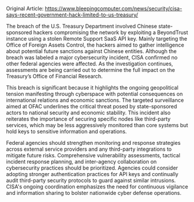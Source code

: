 Original Article: https://www.bleepingcomputer.com/news/security/cisa-says-recent-government-hack-limited-to-us-treasury/

The breach of the U.S. Treasury Department involved Chinese state-sponsored hackers compromising the network by exploiting a BeyondTrust instance using a stolen Remote Support SaaS API key. Mainly targeting the Office of Foreign Assets Control, the hackers aimed to gather intelligence about potential future sanctions against Chinese entities. Although the breach was labeled a major cybersecurity incident, CISA confirmed no other federal agencies were affected. As the investigation continues, assessments are being carried out to determine the full impact on the Treasury’s Office of Financial Research.

This breach is significant because it highlights the ongoing geopolitical tension manifesting through cyberspace with potential consequences on international relations and economic sanctions. The targeted surveillance aimed at OFAC underlines the critical threat posed by state-sponsored actors to national security and economic stability. This incident also reiterates the importance of securing specific nodes like third-party services, which may be less aggressively monitored than core systems but hold keys to sensitive information and operations.

Federal agencies should strengthen monitoring and response strategies across external service providers and any third-party integrations to mitigate future risks. Comprehensive vulnerability assessments, tactical incident response planning, and inter-agency collaboration on cybersecurity practices should be prioritized. Agencies could consider adopting stronger authentication practices for API keys and continually audit third-party security protocols to guard against similar intrusions. CISA's ongoing coordination emphasizes the need for continuous vigilance and information sharing to bolster nationwide cyber defense operations.